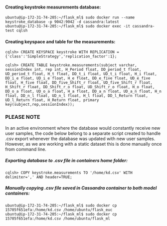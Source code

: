 #### Creating keystroke measurements database:

````
ubuntu@ip-172-31-74-205:~/flask_ml$ sudo docker run --name keystroke_database -p 9042:9042 -d cassandra:latest
ubuntu@ip-172-31-74-205:~/flask_ml$ sudo docker exec -it cassandra-test cqlsh
````

#### Creating keyspace and table for the measurements:

````
cqlsh> CREATE KEYSPACE keystroke WITH REPLICATION = {'class':'SimpleStrategy','replication_factor':1};
````
````
cqlsh> CREATE TABLE keystroke.measurements(subject varchar, sessionIndex int, rep int, H_Period float, DD_period_t float, UD_period_t float, H_t float, DD_t_i float, UD_t_i float, H_i float, DD_i_e float, UD_i_e float, H_e float, DD_e_five float, UD_e_five float, H_five float, DD_five_Shift_r float, UD_five_Shift_r float, H_Shift_r float, DD_Shift_r_o float, UD_Shift_r_o float, H_o float, DD_o_a float, UD_o_a float, H_a float, DD_a_n float, UD_a_n float, H_n float, DD_n_l float, UD_n_l float, H_l float, DD_l_Return float, UD_l_Return float, H_Return float, primary key(subject,rep,sessionIndex));
````

### PLEASE NOTE
In an active environment where the database would constantly receive new user samples, the code below belong to a separate script created to handle .csv export whenever the database was updated with new user samples. However, as we are working with a static dataset this is done manually once from command line.

##### Exporting database to .csv file in containers home folder:

````
cqlsh> COPY keystroke.measurements TO '/home/kd.csv' WITH delimiter=',' AND header=TRUE;
````

##### Manually copying .csv file saved in Cassandra container to both model containers:

````
ubuntu@ip-172-31-74-205:~/flask_ml$ sudo docker cp 15705f651efa:/home/kd.csv /home/ubuntu/flask_euc
ubuntu@ip-172-31-74-205:~/flask_ml$ sudo docker cp 15705f651efa:/home/kd.csv /home/ubuntu/flask_ml
````
